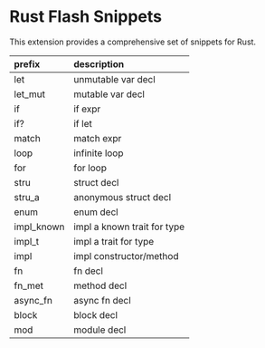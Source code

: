 # Rust Flash Snippets

This extension provides a comprehensive set of snippets for Rust.

| prefix     | description                 |
|:-----------|:----------------------------|
| let        | unmutable var decl          |
| let_mut    | mutable var decl            |
| if         | if expr                     |
| if?        | if let                      |
| match      | match expr                  |
| loop       | infinite loop               |
| for        | for loop                    |
| stru       | struct decl                 |
| stru_a     | anonymous struct decl       |
| enum       | enum decl                   |
| impl_known | impl a known trait for type |
| impl_t     | impl a trait for type       |
| impl       | impl constructor/method     |
| fn         | fn decl                     |
| fn_met     | method decl                 |
| async_fn   | async fn decl               |
| block      | block decl                  |
| mod        | module decl                 |